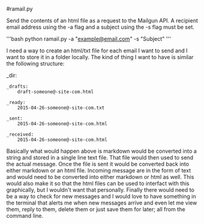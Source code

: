 #ramail.py

Send the contents of an html file as a request to the Mailgun API. 
A recipient email address using the -a flag and a subject using the
-s flag must be set. 

'''bash
python ramail.py -a "example@email.com" -s "Subject"
'''

I need a way to create an html/txt file for each email I want to send and I want to store it in a folder locally. The kind of thing I want to have is similar the following structure: 

_dir: 

	_drafts:
		draft-someone@-site-com.html

	_ready:
		2015-04-26-someone@-site-com.txt

	_sent:
		2015-04-26-someone@-site-com.html
	
	_received:
		2015-04-26-someone@-site-com.html

Basically what would happen above is markdown would be converted into a string and stored in a single line text file. That file would then used to send the actual message. Once the file is sent it would be converted back into either markdown or an html file. Incoming message are in the form of text and would need to be converted into either markdown or html as well. This would also make it so that the html files can be used to interfact with this graphically, but I wouldn't want that personally. Finally there would need to be a way to check for new messages and I would love to have something in the terminal that alerts me when new messages arrive and even let me view them, reply to them, delete them or just save them for later; all from the command line. 